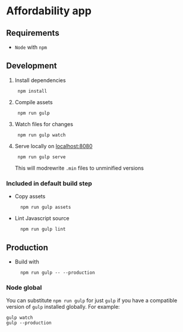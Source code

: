 # Affordability app

## Requirements

- `Node` with `npm`

## Development

1. Install dependencies

        npm install

2. Compile assets

        npm run gulp

3. Watch files for changes

        npm run gulp watch

4. Serve locally on [localhost:8080](http://localhost:8080/)

        npm run gulp serve

    This will modrewrite `.min` files to unminified versions

### Included in default build step

- Copy assets

        npm run gulp assets

- Lint Javascript source

        npm run gulp lint

## Production

- Build with

        npm run gulp -- --production

### Node global

You can substitute `npm run gulp` for just `gulp` if you have a compatible version of `gulp` installed globally. For example:

    gulp watch
    gulp --production
